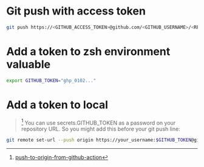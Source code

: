# Git push with access token



```zsh
git push https://<GITHUB_ACCESS_TOKEN>@github.com/<GITHUB_USERNAME>/<REPOSITORY_NAME>.git
```

# Add a token to zsh environment valuable
```zsh
export GITHUB_TOKEN="ghp_0102..."
```

# Add a token to local
> [^1] You can use secrets.GITHUB_TOKEN as a password on your repository URL. So you might add this before your git push line:

```zsh
git remote set-url --push origin https://your_username:$GITHUB_TOKEN@github.com/your/repo
```

[^1]: [push-to-origin-from-github-action](https://stackoverflow.com/questions/57921401/push-to-origin-from-github-action)

